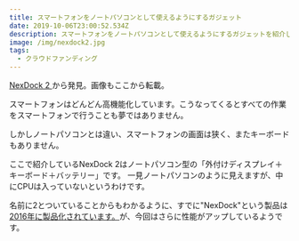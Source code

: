 ```yaml
---
title: スマートフォンをノートパソコンとして使えるようにするガジェット
date: 2019-10-06T23:00:52.534Z
description: スマートフォンをノートパソコンとして使えるようにするガジェットを紹介します。
image: /img/nexdock2.jpg
tags:
  - クラウドファンディング
---
```

[NexDock 2](https://www.kickstarter.com/projects/nexcomputer/nexdock-2)から発見。画像もここから転載。

スマートフォンはどんどん高機能化しています。こうなってくるとすべての作業をスマートフォンで行うことも夢ではありません。

しかしノートパソコンとは違い、スマートフォンの画面は狭く、またキーボードもありません。

ここで紹介しているNexDock 2はノートパソコン型の「外付けディスプレイ＋キーボード＋バッテリー」です。
一見ノートパソコンのように見えますが、中にCPUは入っていないというわけです。

名前に2とついていることからもわかるように、すでに"NexDock"という製品は[2016年に製品化されています。](https://gigazine.net/news/20160301-nexdock/)が、今回はさらに性能がアップしているようです。





